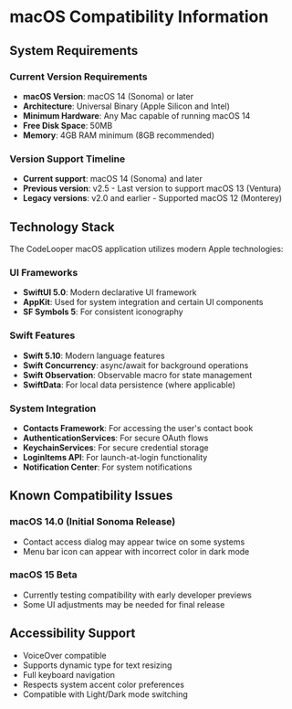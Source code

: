 # macOS Compatibility Information

## System Requirements

### Current Version Requirements

- **macOS Version**: macOS 14 (Sonoma) or later
- **Architecture**: Universal Binary (Apple Silicon and Intel)
- **Minimum Hardware**: Any Mac capable of running macOS 14
- **Free Disk Space**: 50MB
- **Memory**: 4GB RAM minimum (8GB recommended)

### Version Support Timeline

- **Current support**: macOS 14 (Sonoma) and later
- **Previous version**: v2.5 - Last version to support macOS 13 (Ventura)
- **Legacy versions**: v2.0 and earlier - Supported macOS 12 (Monterey)

## Technology Stack

The CodeLooper macOS application utilizes modern Apple technologies:

### UI Frameworks

- **SwiftUI 5.0**: Modern declarative UI framework
- **AppKit**: Used for system integration and certain UI components
- **SF Symbols 5**: For consistent iconography

### Swift Features

- **Swift 5.10**: Modern language features
- **Swift Concurrency**: async/await for background operations
- **Swift Observation**: Observable macro for state management
- **SwiftData**: For local data persistence (where applicable)

### System Integration

- **Contacts Framework**: For accessing the user's contact book
- **AuthenticationServices**: For secure OAuth flows
- **KeychainServices**: For secure credential storage
- **LoginItems API**: For launch-at-login functionality
- **Notification Center**: For system notifications

## Known Compatibility Issues

### macOS 14.0 (Initial Sonoma Release)

- Contact access dialog may appear twice on some systems
- Menu bar icon can appear with incorrect color in dark mode

### macOS 15 Beta

- Currently testing compatibility with early developer previews
- Some UI adjustments may be needed for final release

## Accessibility Support

- VoiceOver compatible
- Supports dynamic type for text resizing
- Full keyboard navigation
- Respects system accent color preferences
- Compatible with Light/Dark mode switching
